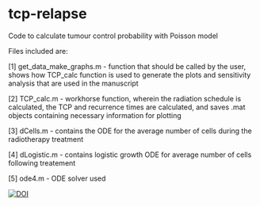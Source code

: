 # tcp-relapse
Code to calculate tumour control probability with Poisson model

Files included are:

[1] get_data_make_graphs.m - function that should be called by the user, shows how TCP_calc function is used to generate the plots and sensitivity analysis that are used in the manuscript

[2] TCP_calc.m - workhorse function, wherein the radiation schedule is calculated, the TCP and recurrence times are calculated, and saves .mat objects containing necessary information for plotting

[3] dCells.m - contains the ODE for the average number of cells during the radiotherapy treatment

[4] dLogistic.m - contains logistic growth ODE for average number of cells following treatement

[5] ode4.m - ODE solver used


<a href="https://zenodo.org/badge/latestdoi/87719667"><img src="https://zenodo.org/badge/87719667.svg" alt="DOI"></a>

